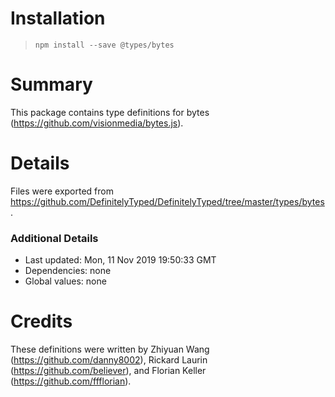 # Installation
> `npm install --save @types/bytes`

# Summary
This package contains type definitions for bytes (https://github.com/visionmedia/bytes.js).

# Details
Files were exported from https://github.com/DefinitelyTyped/DefinitelyTyped/tree/master/types/bytes.

### Additional Details
 * Last updated: Mon, 11 Nov 2019 19:50:33 GMT
 * Dependencies: none
 * Global values: none

# Credits
These definitions were written by Zhiyuan Wang (https://github.com/danny8002), Rickard Laurin (https://github.com/believer), and Florian Keller (https://github.com/ffflorian).

